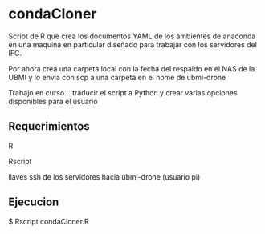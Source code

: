 # condaCloner

Script de R que crea los documentos YAML de los ambientes de anaconda en una maquina en particular diseñado para trabajar con los servidores del IFC. 

Por ahora crea una carpeta local con la fecha del respaldo en el NAS de la UBMI y lo envia con scp a una carpeta en el home de ubmi-drone 


Trabajo en curso... traducir el script a Python y crear varias opciones disponibles para el usuario

## Requerimientos

R

Rscript

llaves ssh de los servidores hacia ubmi-drone (usuario pi)


## Ejecucion

$ Rscript condaCloner.R 

